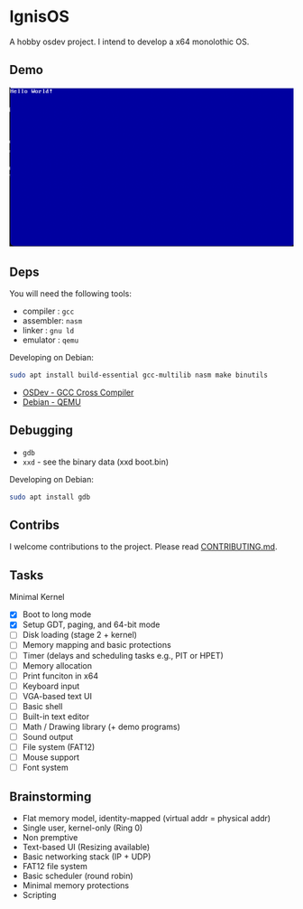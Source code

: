 # IgnisOS

A hobby osdev project. I intend to develop a x64 monolothic OS.

## Demo

![OS](./demo.png)

## Deps

You will need the following tools:

- compiler : `gcc`
- assembler: `nasm`
- linker   : `gnu ld`
- emulator : `qemu`

Developing on Debian:

```sh
sudo apt install build-essential gcc-multilib nasm make binutils
```

- [OSDev - GCC Cross Compiler](https://wiki.osdev.org/GCC_Cross-Compiler)
- [Debian - QEMU](https://wiki.debian.org/QEMU)

## Debugging

- `gdb`
- `xxd` - see the binary data (xxd boot.bin)

Developing on Debian:

```sh
sudo apt install gdb
```

## Contribs

I welcome contributions to the project. Please read [CONTRIBUTING.md](./CONTRIBUTING.md).

## Tasks

Minimal Kernel

- [x] Boot to long mode
- [x] Setup GDT, paging, and 64-bit mode
- [ ] Disk loading (stage 2 + kernel)
- [ ] Memory mapping and basic protections
- [ ] Timer (delays and scheduling tasks e.g., PIT or HPET)
- [ ] Memory allocation
- [ ] Print funciton in x64
- [ ] Keyboard input
- [ ] VGA-based text UI
- [ ] Basic shell
- [ ] Built-in text editor
- [ ] Math / Drawing library (+ demo programs)
- [ ] Sound output
- [ ] File system (FAT12)
- [ ] Mouse support
- [ ] Font system

## Brainstorming

- Flat memory model, identity-mapped (virtual addr = physical addr)
- Single user, kernel-only (Ring 0)
- Non premptive
- Text-based UI (Resizing available)
- Basic networking stack (IP + UDP)
- FAT12 file system
- Basic scheduler (round robin)
- Minimal memory protections
- Scripting

